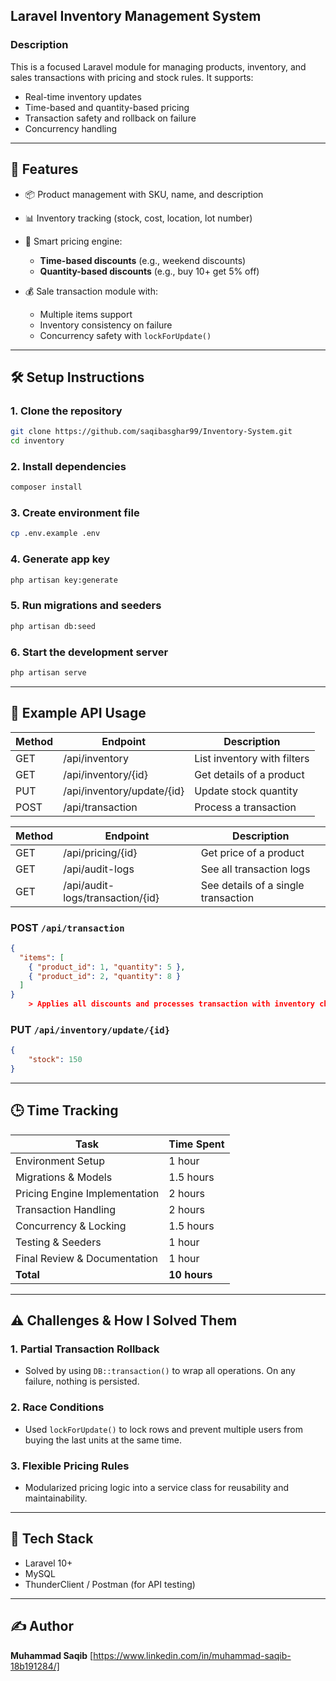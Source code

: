 
## Laravel Inventory Management System

### Description

This is a focused Laravel module for managing products, inventory, and sales transactions with pricing and stock rules. It supports:

* Real-time inventory updates
* Time-based and quantity-based pricing
* Transaction safety and rollback on failure
* Concurrency handling

---

## 🚀 Features

* 📦 Product management with SKU, name, and description
* 📊 Inventory tracking (stock, cost, location, lot number)
* 🧮 Smart pricing engine:

  * **Time-based discounts** (e.g., weekend discounts)
  * **Quantity-based discounts** (e.g., buy 10+ get 5% off)
* 💰 Sale transaction module with:

  * Multiple items support
  * Inventory consistency on failure
  * Concurrency safety with `lockForUpdate()`

---

## 🛠️ Setup Instructions

### 1. Clone the repository

```bash
git clone https://github.com/saqibasghar99/Inventory-System.git
cd inventory
```

### 2. Install dependencies

```bash
composer install

```

### 3. Create environment file

```bash
cp .env.example .env
```

### 4. Generate app key

```bash
php artisan key:generate
```

### 5. Run migrations and seeders

```bash
php artisan db:seed
```

### 6. Start the development server

```bash
php artisan serve
```

---

## 🧪 Example API Usage

| Method | Endpoint            | Description                                     |
| ------ | ------------------- | ---------------------------                     |
| GET    | /api/inventory      | List inventory with filters                     |
| GET    | /api/inventory/{id} | Get details of a product                        |
| PUT    | /api/inventory/update/{id}    | Update stock quantity                 |
| POST   | /api/transaction    | Process a transaction                           |

| Method | Endpoint                              | Description                              |
|--------|----------------------------------------|------------------------------------------|
| GET    | /api/pricing/{id}                     | Get price of a product                   |
| GET    | /api/audit-logs                       | See all transaction logs                 |
| GET    | /api/audit-logs/transaction/{id}      | See details of a single transaction      |



### POST `/api/transaction`

```json
{
  "items": [
    { "product_id": 1, "quantity": 5 },
    { "product_id": 2, "quantity": 8 }
  ]
}
    > Applies all discounts and processes transaction with inventory checks.
```

### PUT `/api/inventory/update/{id}`

```json
{
    "stock": 150
}
```

---

## 🕒 Time Tracking

| Task                          | Time Spent   |
| ----------------------------- | ------------ |
| Environment Setup             | 1 hour       |
| Migrations & Models           | 1.5 hours    |
| Pricing Engine Implementation | 2 hours      |
| Transaction Handling          | 2 hours      |
| Concurrency & Locking         | 1.5 hours    |
| Testing & Seeders             | 1 hour       |
| Final Review & Documentation  | 1 hour       |
| **Total**                     | **10 hours** |

---

## ⚠️ Challenges & How I Solved Them

### 1. **Partial Transaction Rollback**

* Solved by using `DB::transaction()` to wrap all operations. On any failure, nothing is persisted.

### 2. **Race Conditions**

* Used `lockForUpdate()` to lock rows and prevent multiple users from buying the last units at the same time.

### 3. **Flexible Pricing Rules**

* Modularized pricing logic into a service class for reusability and maintainability.

---

## 📂 Tech Stack

* Laravel 10+
* MySQL
* ThunderClient / Postman (for API testing)

---

## ✍️ Author

**Muhammad Saqib**
\[https://www.linkedin.com/in/muhammad-saqib-18b191284/]
